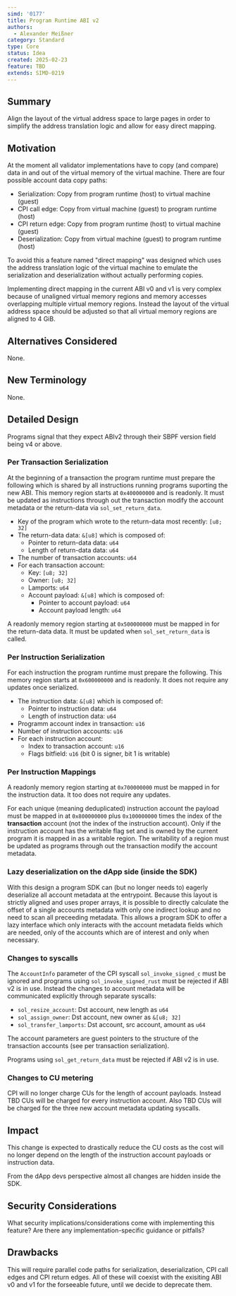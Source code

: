 ```yaml
---
simd: '0177'
title: Program Runtime ABI v2
authors:
  - Alexander Meißner
category: Standard
type: Core
status: Idea
created: 2025-02-23
feature: TBD
extends: SIMD-0219
---
```


## Summary

Align the layout of the virtual address space to large pages in order to
simplify the address translation logic and allow for easy direct mapping.

## Motivation

At the moment all validator implementations have to copy (and compare) data in
and out of the virtual memory of the virtual machine. There are four possible
account data copy paths:

- Serialization: Copy from program runtime (host) to virtual machine (guest)
- CPI call edge: Copy from virtual machine (guest) to program runtime (host)
- CPI return edge: Copy from program runtime (host) to virtual machine (guest)
- Deserialization: Copy from virtual machine (guest) to program runtime (host)

To avoid this a feature named "direct mapping" was designed which uses the
address translation logic of the virtual machine to emulate the serialization
and deserialization without actually performing copies.

Implementing direct mapping in the current ABI v0 and v1 is very complex
because of unaligned virtual memory regions and memory accesses overlapping
multiple virtual memory regions. Instead the layout of the virtual address
space should be adjusted so that all virtual memory regions are aligned to
4 GiB.

## Alternatives Considered

None.

## New Terminology

None.

## Detailed Design

Programs signal that they expect ABIv2 through their SBPF version field being
v4 or above.

### Per Transaction Serialization

At the beginning of a transaction the program runtime must prepare the
following which is shared by all instructions running programs suporting the
new ABI. This memory region starts at `0x400000000` and is readonly. It must be
updated as instructions through out the transaction modify the account metadata
or the return-data via `sol_set_return_data`.

- Key of the program which wrote to the return-data most recently: `[u8; 32]`
- The return-data data: `&[u8]` which is composed of:
  - Pointer to return-data data: `u64`
  - Length of return-data data: `u64`
- The number of transaction accounts: `u64`
- For each transaction account:
  - Key: `[u8; 32]`
  - Owner: `[u8; 32]`
  - Lamports: `u64`
  - Account payload: `&[u8]` which is composed of:
    - Pointer to account payload: `u64`
    - Account payload length: `u64`

A readonly memory region starting at `0x500000000` must be mapped in for the
return-data data. It must be updated when `sol_set_return_data` is called.

### Per Instruction Serialization

For each instruction the program runtime must prepare the following.
This memory region starts at `0x600000000` and is readonly. It does not require
any updates once serialized.

- The instruction data: `&[u8]` which is composed of:
  - Pointer to instruction data: `u64`
  - Length of instruction data: `u64`
- Programm account index in transaction: `u16`
- Number of instruction accounts: `u16`
- For each instruction account:
  - Index to transaction account: `u16`
  - Flags bitfield: `u16` (bit 0 is signer, bit 1 is writable)

### Per Instruction Mappings

A readonly memory region starting at `0x700000000` must be mapped
in for the instruction data. It too does not require any updates.

For each unique (meaning deduplicated) instruction account the payload must
be mapped in at `0x800000000` plus `0x100000000` times the index of the
**transaction** account (not the index of the instruction account). Only if the
instruction account has the writable flag set and is owned by the current
program it is mapped in as a writable region. The writability of a region must
be updated as programs through out the transaction modify the account metadata.

### Lazy deserialization on the dApp side (inside the SDK)

With this design a program SDK can (but no longer needs to) eagerly deserialize
all account metadata at the entrypoint. Because this layout is strictly aligned
and uses proper arrays, it is possible to directly calculate the offset of a
single accounts metadata with only one indirect lookup and no need to scan all
preceeding metadata. This allows a program SDK to offer a lazy interface which
only interacts with the account metadata fields which are needed, only of the
accounts which are of interest and only when necessary.

### Changes to syscalls

The `AccountInfo` parameter of the CPI syscall `sol_invoke_signed_c` must be
ignored and programs using `sol_invoke_signed_rust` must be rejected if ABI v2
is in use. Instead the changes to account metadata will be communicated
explicitly through separate syscalls:

- `sol_resize_account`: Dst account, new length as `u64`
- `sol_assign_owner`: Dst account, new owner as `&[u8; 32]`
- `sol_transfer_lamports`: Dst account, src account, amount as `u64`

The account parameters are guest pointers to the structure of the transaction
accounts (see per transaction serialization).

Programs using `sol_get_return_data` must be rejected if ABI v2 is in use.

### Changes to CU metering

CPI will no longer charge CUs for the length of account payloads. Instead TBD
CUs will be charged for every instruction account. Also TBD CUs will be charged
for the three new account metadata updating syscalls.

## Impact

This change is expected to drastically reduce the CU costs as the cost will no
longer depend on the length of the instruction account payloads or instruction
data.

From the dApp devs perspective almost all changes are hidden inside the SDK.

## Security Considerations

What security implications/considerations come with implementing this feature?
Are there any implementation-specific guidance or pitfalls?

## Drawbacks

This will require parallel code paths for serialization, deserialization, CPI
call edges and CPI return edges. All of these will coexist with the exisiting
ABI v0 and v1 for the forseeable future, until we decide to deprecate them.
